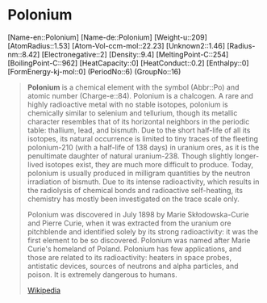 ﻿---
type: Element
GroupName: Group-16-Chalcogene
SpocWebEntityId: 21979
---

# Polonium

[Name-en::Polonium]
[Name-de::Polonium]
[Weight-u::209]
[AtomRadius::1.53]
[Atom-Vol-ccm-mol::22.23]
[Unknown2::1.46]
[Radius-nm::8.42]
[Electronegative::2]
[Density::9.4]
[MeltingPoint-C::254]
[BoilingPoint-C::962]
[HeatCapacity::0]
[HeatConduct::0.2]
[Enthalpy::0]
[FormEnergy-kj-mol::0]
(PeriodNo::6)
(GroupNo::16)



> **Polonium** is a chemical element with the symbol (Abbr::Po) and atomic number (Charge-e::84). Polonium is a chalcogen. A rare and highly radioactive metal with no stable isotopes, polonium is chemically similar to selenium and tellurium, though its metallic character resembles that of its horizontal neighbors in the periodic table: thallium, lead, and bismuth. Due to the short half-life of all its isotopes, its natural occurrence is limited to tiny traces of the fleeting polonium-210 (with a half-life of 138 days) in uranium ores, as it is the penultimate daughter of natural uranium-238. Though slightly longer-lived isotopes exist, they are much more difficult to produce. Today, polonium is usually produced in milligram quantities by the neutron irradiation of bismuth. Due to its intense radioactivity, which results in the radiolysis of chemical bonds and radioactive self-heating, its chemistry has mostly been investigated on the trace scale only.
>
> Polonium was discovered in July 1898 by Marie Skłodowska-Curie and Pierre Curie, when it was extracted from the uranium ore pitchblende and identified solely by its strong radioactivity: it was the first element to be so discovered. Polonium was named after Marie Curie's homeland of Poland. Polonium has few applications, and those are related to its radioactivity: heaters in space probes, antistatic devices, sources of neutrons and alpha particles, and poison. It is extremely dangerous to humans.
>
> [Wikipedia](https://en.wikipedia.org/wiki/Polonium)